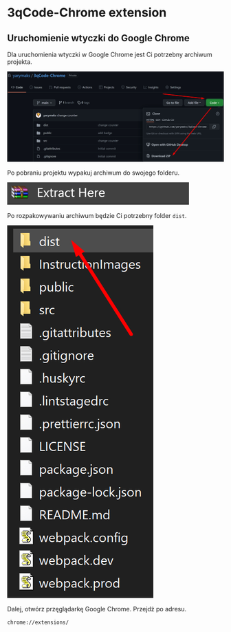 # 3qCode-Chrome extension

## Uruchomienie wtyczki do Google Chrome

Dla uruchomienia wtyczki w Google Chrome jest Ci potrzebny archiwum projekta.

<img src="./InstructionImages/image1.jpg"/>

Po pobraniu projektu wypakuj archiwum do swojego folderu.

<img src="./InstructionImages/image2.jpg"/>

Po rozpakowywaniu archiwum będzie Ci potrzebny folder `dist`.

<img src="./InstructionImages/image3.jpg"/>

Dalej, otwórz przęglądarkę Google Chrome. Przejdż po adresu.

```
chrome://extensions/
```
